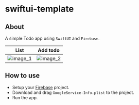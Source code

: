 # swiftui-template

## About

A simple Todo app using `SwiftUI` and `Firebase`.

List             |  Add todo
:-------------------------:|:-------------------------:
![image_1](https://github.com/mankiet208/swiftui-template/assets/23498302/39dc10c7-c3d4-4fdf-81fa-d31534edb847)  |  ![image_2](https://github.com/mankiet208/swiftui-template/assets/23498302/670312fb-0365-4b0d-aa75-e4bf7af8ea1b)

 
## How to use

- Setup your [Firebase](https://firebase.google.com/docs/ios/setup) project.
- Download and drag `GoogleService-Info.plist` to the project.
- Run the app.
